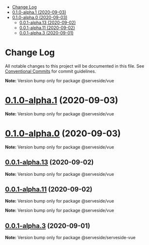 <!-- START doctoc generated TOC please keep comment here to allow auto update -->
<!-- DON'T EDIT THIS SECTION, INSTEAD RE-RUN doctoc TO UPDATE -->


- [Change Log](#change-log)
- [0.1.0-alpha.1 (2020-09-03)](#010-alpha1-2020-09-03)
- [0.1.0-alpha.0 (2020-09-03)](#010-alpha0-2020-09-03)
  - [0.0.1-alpha.13 (2020-09-02)](#001-alpha13-2020-09-02)
  - [0.0.1-alpha.11 (2020-09-02)](#001-alpha11-2020-09-02)
  - [0.0.1-alpha.3 (2020-09-01)](#001-alpha3-2020-09-01)

<!-- END doctoc generated TOC please keep comment here to allow auto update -->

# Change Log

All notable changes to this project will be documented in this file.
See [Conventional Commits](https://conventionalcommits.org) for commit guidelines.



**Note:** Version bump only for package @serveside/vue





# [0.1.0-alpha.1](https://github.com/serveside/serveside/compare/v0.1.0-alpha.0...v0.1.0-alpha.1) (2020-09-03)

**Note:** Version bump only for package @serveside/vue





# [0.1.0-alpha.0](https://github.com/serveside/serveside/compare/v0.0.1-alpha.14...v0.1.0-alpha.0) (2020-09-03)

**Note:** Version bump only for package @serveside/vue





## [0.0.1-alpha.13](https://github.com/serveside/serveside/compare/v0.0.1-alpha.12...v0.0.1-alpha.13) (2020-09-02)

**Note:** Version bump only for package @serveside/vue





## [0.0.1-alpha.11](https://github.com/serveside/serveside/compare/v0.0.1-alpha.8...v0.0.1-alpha.11) (2020-09-02)

**Note:** Version bump only for package @serveside/vue







**Note:** Version bump only for package @serveside/vue





## [0.0.1-alpha.3](https://github.com/serveside/serveside/compare/v0.0.1-alpha.2...v0.0.1-alpha.3) (2020-09-01)

**Note:** Version bump only for package @serveside/serveside-vue
